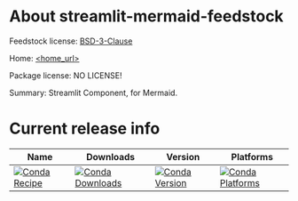 About streamlit-mermaid-feedstock
=======================

Feedstock license: [BSD-3-Clause](LICENSE)

Home: [<home_url>](https://github.com/neka-nat/streamlit-mermaid/tree/main)

Package license: NO LICENSE!

Summary: Streamlit Component, for Mermaid.


Current release info
====================

| Name | Downloads | Version | Platforms |
| --- | --- | --- | --- |
| [![Conda Recipe](https://img.shields.io/badge/recipe-streamlit-mermaid-green.svg)](https://anaconda.org/anaconda/streamlit-mermaid) | [![Conda Downloads](https://img.shields.io/conda/dn/anaconda/streamlit-mermaid.svg)](https://anaconda.org/anaconda/streamlit-mermaid) | [![Conda Version](https://img.shields.io/conda/vn/anaconda/streamlit-mermaid.svg)](https://anaconda.org/anaconda/streamlit-mermaid) | [![Conda Platforms](https://img.shields.io/conda/pn/anaconda/streamlit-mermaid.svg)](https://anaconda.org/anaconda/streamlit-mermaid) |

